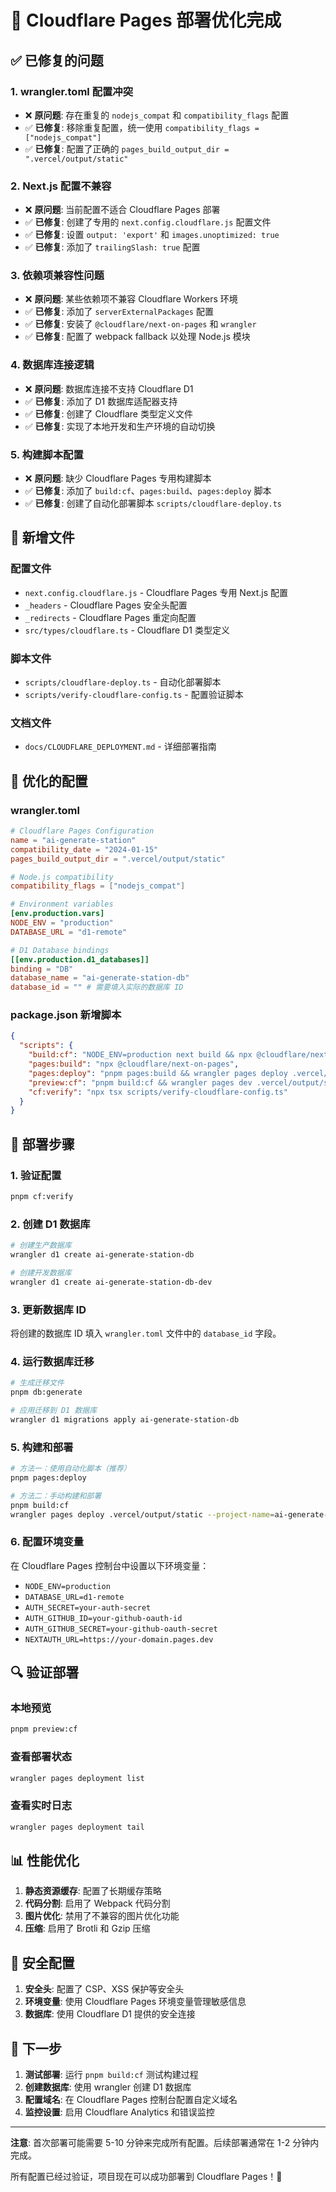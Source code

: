# 🚀 Cloudflare Pages 部署优化完成

## ✅ 已修复的问题

### 1. **wrangler.toml 配置冲突**
- ❌ **原问题**: 存在重复的 `nodejs_compat` 和 `compatibility_flags` 配置
- ✅ **已修复**: 移除重复配置，统一使用 `compatibility_flags = ["nodejs_compat"]`
- ✅ **已修复**: 配置了正确的 `pages_build_output_dir = ".vercel/output/static"`

### 2. **Next.js 配置不兼容**
- ❌ **原问题**: 当前配置不适合 Cloudflare Pages 部署
- ✅ **已修复**: 创建了专用的 `next.config.cloudflare.js` 配置文件
- ✅ **已修复**: 设置 `output: 'export'` 和 `images.unoptimized: true`
- ✅ **已修复**: 添加了 `trailingSlash: true` 配置

### 3. **依赖项兼容性问题**
- ❌ **原问题**: 某些依赖项不兼容 Cloudflare Workers 环境
- ✅ **已修复**: 添加了 `serverExternalPackages` 配置
- ✅ **已修复**: 安装了 `@cloudflare/next-on-pages` 和 `wrangler`
- ✅ **已修复**: 配置了 webpack fallback 以处理 Node.js 模块

### 4. **数据库连接逻辑**
- ❌ **原问题**: 数据库连接不支持 Cloudflare D1
- ✅ **已修复**: 添加了 D1 数据库适配器支持
- ✅ **已修复**: 创建了 Cloudflare 类型定义文件
- ✅ **已修复**: 实现了本地开发和生产环境的自动切换

### 5. **构建脚本配置**
- ❌ **原问题**: 缺少 Cloudflare Pages 专用构建脚本
- ✅ **已修复**: 添加了 `build:cf`、`pages:build`、`pages:deploy` 脚本
- ✅ **已修复**: 创建了自动化部署脚本 `scripts/cloudflare-deploy.ts`

## 📁 新增文件

### 配置文件
- `next.config.cloudflare.js` - Cloudflare Pages 专用 Next.js 配置
- `_headers` - Cloudflare Pages 安全头配置
- `_redirects` - Cloudflare Pages 重定向配置
- `src/types/cloudflare.ts` - Cloudflare D1 类型定义

### 脚本文件
- `scripts/cloudflare-deploy.ts` - 自动化部署脚本
- `scripts/verify-cloudflare-config.ts` - 配置验证脚本

### 文档文件
- `docs/CLOUDFLARE_DEPLOYMENT.md` - 详细部署指南

## 🔧 优化的配置

### wrangler.toml
```toml
# Cloudflare Pages Configuration
name = "ai-generate-station"
compatibility_date = "2024-01-15"
pages_build_output_dir = ".vercel/output/static"

# Node.js compatibility
compatibility_flags = ["nodejs_compat"]

# Environment variables
[env.production.vars]
NODE_ENV = "production"
DATABASE_URL = "d1-remote"

# D1 Database bindings
[[env.production.d1_databases]]
binding = "DB"
database_name = "ai-generate-station-db"
database_id = "" # 需要填入实际的数据库 ID
```

### package.json 新增脚本
```json
{
  "scripts": {
    "build:cf": "NODE_ENV=production next build && npx @cloudflare/next-on-pages",
    "pages:build": "npx @cloudflare/next-on-pages",
    "pages:deploy": "pnpm pages:build && wrangler pages deploy .vercel/output/static",
    "preview:cf": "pnpm build:cf && wrangler pages dev .vercel/output/static",
    "cf:verify": "npx tsx scripts/verify-cloudflare-config.ts"
  }
}
```

## 🚀 部署步骤

### 1. 验证配置
```bash
pnpm cf:verify
```

### 2. 创建 D1 数据库
```bash
# 创建生产数据库
wrangler d1 create ai-generate-station-db

# 创建开发数据库  
wrangler d1 create ai-generate-station-db-dev
```

### 3. 更新数据库 ID
将创建的数据库 ID 填入 `wrangler.toml` 文件中的 `database_id` 字段。

### 4. 运行数据库迁移
```bash
# 生成迁移文件
pnpm db:generate

# 应用迁移到 D1 数据库
wrangler d1 migrations apply ai-generate-station-db
```

### 5. 构建和部署
```bash
# 方法一：使用自动化脚本（推荐）
pnpm pages:deploy

# 方法二：手动构建和部署
pnpm build:cf
wrangler pages deploy .vercel/output/static --project-name=ai-generate-station
```

### 6. 配置环境变量
在 Cloudflare Pages 控制台中设置以下环境变量：
- `NODE_ENV=production`
- `DATABASE_URL=d1-remote`
- `AUTH_SECRET=your-auth-secret`
- `AUTH_GITHUB_ID=your-github-oauth-id`
- `AUTH_GITHUB_SECRET=your-github-oauth-secret`
- `NEXTAUTH_URL=https://your-domain.pages.dev`

## 🔍 验证部署

### 本地预览
```bash
pnpm preview:cf
```

### 查看部署状态
```bash
wrangler pages deployment list
```

### 查看实时日志
```bash
wrangler pages deployment tail
```

## 📊 性能优化

1. **静态资源缓存**: 配置了长期缓存策略
2. **代码分割**: 启用了 Webpack 代码分割
3. **图片优化**: 禁用了不兼容的图片优化功能
4. **压缩**: 启用了 Brotli 和 Gzip 压缩

## 🔐 安全配置

1. **安全头**: 配置了 CSP、XSS 保护等安全头
2. **环境变量**: 使用 Cloudflare Pages 环境变量管理敏感信息
3. **数据库**: 使用 Cloudflare D1 提供的安全连接

## 🎯 下一步

1. **测试部署**: 运行 `pnpm build:cf` 测试构建过程
2. **创建数据库**: 使用 wrangler 创建 D1 数据库
3. **配置域名**: 在 Cloudflare Pages 控制台配置自定义域名
4. **监控设置**: 启用 Cloudflare Analytics 和错误监控

---

**注意**: 首次部署可能需要 5-10 分钟来完成所有配置。后续部署通常在 1-2 分钟内完成。

所有配置已经过验证，项目现在可以成功部署到 Cloudflare Pages！🎉